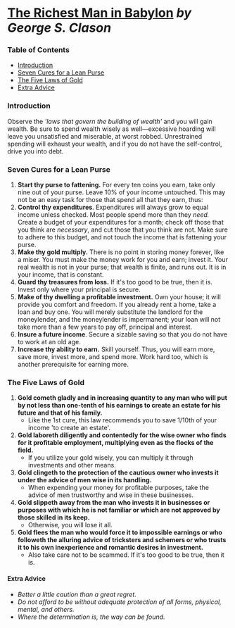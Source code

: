 # [The Richest Man in Babylon](https://www.goodreads.com/book/show/1052.The_Richest_Man_in_Babylon?ac=1&from_search=true&qid=xbYQ53V0JN&rank=1) *by George S. Clason*

### Table of Contents

- [Introduction](#INTRODUCTION)
- [Seven Cures for a Lean Purse](#Seven-Cures-for-a-Lean-Purse)
- [The Five Laws of Gold](#The-Five-Laws-of-Gold)
- [Extra Advice](#Extra-Advice) 

### Introduction

Observe the *'laws that govern the building of wealth'* and you will gain wealth. Be sure to spend wealth wisely as well—excessive hoarding will leave you unsatisfied and miserable, at worst robbed. Unrestrained spending will exhaust your wealth, and if you do not have the self-control, drive you into debt.

### Seven Cures for a Lean Purse

1. **Start thy purse to fattening.** For every ten coins you earn, take only nine out of your purse. Leave 10% of your income untouched. This may not be an easy task for those that spend all that they earn, thus: 
2. **Control thy expenditures**. Expenditures will always grow to equal income unless checked. Most people spend more than they *need.* Create a budget of your expenditures for a month; check off those that you think are *necessary*, and cut those that you think are not. Make sure to adhere to this budget, and not touch the income that is fattening your purse.
3. **Make thy gold multiply.** There is no point in storing money forever, like a miser. You must make the money work for you and earn; invest it. Your real wealth is not in your purse; that wealth is finite, and runs out. It is in your income, that is constant.
4. **Guard thy treasures from loss.** If it's too good to be true, then it is. Invest only where your principal is secure. 
5. **Make of thy dwelling a profitable investment.** Own your house; it will provide you comfort and freedom. If you already rent a home, take a loan and buy one. You will merely substitute the landlord for the moneylender, and the moneylender is impermanent; your loan will not take more than a few years to pay off, principal and interest. 
5. **Insure a future income**. Secure a sizable saving so that you do not have to work at an old age.
5. **Increase thy ability to earn.** Skill yourself. Thus, you will earn more, save more, invest more, and spend more. Work hard too, which is another prerequisite for earning more.

### The Five Laws of Gold

1. **Gold cometh gladly and in increasing quantity to any man who will put by not less than one-tenth of his earnings to create an estate for his future and that of his family.** 
   - Like the 1st cure, this law recommends you to save 1/10th of your income 'to create an estate'.
2. **Gold laboreth diligently and contentedly for the wise owner who finds for it profitable employment, multiplying even as the flocks of the field.**
   - If you utilize your gold wisely, you can multiply it through investments and other means.
3. **Gold clingeth to the protection of the cautious owner who invests it under the advice of men wise in its handling.**
   - When expending your money for profitable purposes, take the advice of men trustworthy and wise in these businesses.
4. **Gold slippeth away from the man who invests it in businesses or purposes with which he is not familiar or which are not approved by those skilled in its keep.** 
   - Otherwise, you will lose it all. 
5. **Gold flees the man who would force it to impossible earnings or who followeth the alluring advice of tricksters and schemers or who trusts it to his own inexperience and romantic desires in investment.**
   - Also take care not to be scammed. If it's too good to be true, then it is.

#### Extra Advice

- *Better a little caution than a great regret.*
- *Do not afford to be without adequate protection of all forms, physical, mental, and others.*
- *Where the determination is, the way can be found.*
